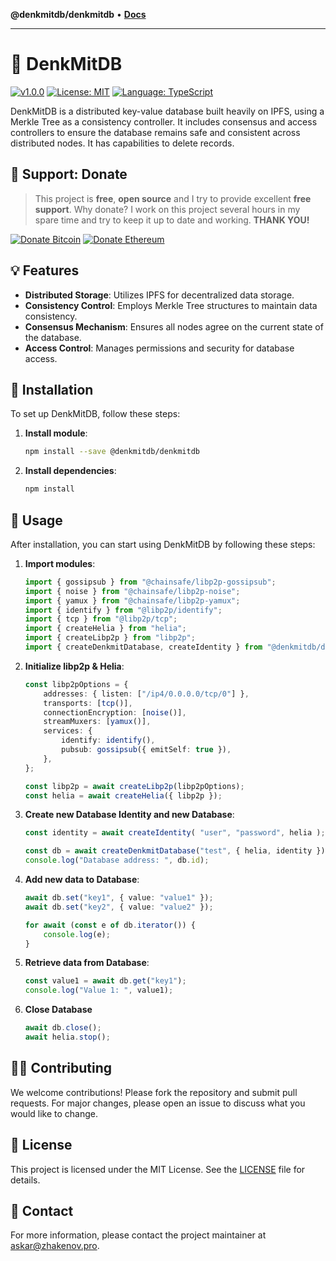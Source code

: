 **@denkmitdb/denkmitdb** • [**Docs**](modules.md)

***

# 🧰 DenkMitDB

<!-- all-shields/header-badges:START -->

[![v1.0.0](https://img.shields.io/badge/version-v1.0.0-lightgray.svg?style=flat&logo=)](https://github.com/denkmitdb/denkmitdb/blob/main/CHANGELOG.md) [![License: MIT](https://img.shields.io/badge/license-MIT-brightgreen.svg?style=flat&logo=license)](https://github.com/ptkdev-boilerplate/node-module-boilerplate/blob/main/LICENSE.md) [![Language: TypeScript](https://img.shields.io/badge/language-typescript-blue.svg?style=flat&logo=typescript)](https://www.typescriptlang.org/)

<!-- all-shields/header-badges:END -->

DenkMitDB is a distributed key-value database built heavily on IPFS, using a Merkle Tree as a consistency controller. It includes consensus and access controllers to ensure the database remains safe and consistent across distributed nodes. It has capabilities to delete records.

## 🎁 Support: Donate

> This project is **free**, **open source** and I try to provide excellent **free support**. Why donate? I work on this project several hours in my spare time and try to keep it up to date and working. **THANK YOU!**

<!-- all-shields/sponsors-badges:START -->

[![Donate Bitcoin](https://img.shields.io/badge/BTC-1MGfAyH2K9Y6RJXmxbr52nwWeG59Xz2Aje-E38B29.svg?style=flat-square&logo=bitcoin)]() [![Donate Ethereum](https://img.shields.io/badge/ETH-1MGfAyH2K9Y6RJXmxbr52nwWeG59Xz2Aje-4E8EE9.svg?style=flat-square&logo=ethereum)]()

<!-- all-shields/sponsors-badges:END -->

## 💡 Features

- **Distributed Storage**: Utilizes IPFS for decentralized data storage.
- **Consistency Control**: Employs Merkle Tree structures to maintain data consistency.
- **Consensus Mechanism**: Ensures all nodes agree on the current state of the database.
- **Access Control**: Manages permissions and security for database access.

## 💾 Installation

To set up DenkMitDB, follow these steps:

1. **Install module**:
    ```bash
    npm install --save @denkmitdb/denkmitdb
    ```

2. **Install dependencies**:
    ```bash
    npm install
    ```

## 🚀 Usage

After installation, you can start using DenkMitDB by following these steps:

1. **Import modules**:
    ```typescript
    import { gossipsub } from "@chainsafe/libp2p-gossipsub";
    import { noise } from "@chainsafe/libp2p-noise";
    import { yamux } from "@chainsafe/libp2p-yamux";
    import { identify } from "@libp2p/identify";
    import { tcp } from "@libp2p/tcp";
    import { createHelia } from "helia";
    import { createLibp2p } from "libp2p";
    import { createDenkmitDatabase, createIdentity } from "@denkmitdb/denkmitdb";
    ```

2. **Initialize libp2p & Helia**:
    ```typescript
    const libp2pOptions = {
        addresses: { listen: ["/ip4/0.0.0.0/tcp/0"] },
        transports: [tcp()],
        connectionEncryption: [noise()],
        streamMuxers: [yamux()],
        services: {
            identify: identify(),
            pubsub: gossipsub({ emitSelf: true }),
        },
    };

    const libp2p = await createLibp2p(libp2pOptions);
    const helia = await createHelia({ libp2p });
    ```

3. **Create new Database Identity and new Database**:
    ```typescript
    const identity = await createIdentity( "user", "password", helia );

    const db = await createDenkmitDatabase("test", { helia, identity });
    console.log("Database address: ", db.id);
    ```

4. **Add new data to Database**:
    ```typescript
    await db.set("key1", { value: "value1" });
    await db.set("key2", { value: "value2" });

    for await (const e of db.iterator()) {
        console.log(e);
    }
    ```
5. **Retrieve data from Database**:
    ```typescript
    const value1 = await db.get("key1");
    console.log("Value 1: ", value1);
    ```
6. **Close Database**
    ```typescript
    await db.close();
    await helia.stop();
    ```

## 👨‍💻 Contributing

We welcome contributions! Please fork the repository and submit pull requests. For major changes, please open an issue to discuss what you would like to change.

## 💫 License

This project is licensed under the MIT License. See the [LICENSE](LICENSE) file for details.

## 🦄 Contact

For more information, please contact the project maintainer at [askar@zhakenov.pro](mailto:askar@zhakenov.pro).

